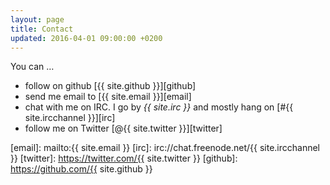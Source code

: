 ```yaml
---
layout: page
title: Contact
updated: 2016-04-01 09:00:00 +0200
---
```


You can &hellip;

- follow on github [{{ site.github }}][github]
- send me email to [{{ site.email }}][email]
- chat with me on IRC. I go by *{{ site.irc }}* and mostly hang on [#{{ site.ircchannel }}][irc]
- follow me on Twitter [@{{ site.twitter }}][twitter]

[email]: mailto:{{ site.email }}
[irc]: irc://chat.freenode.net/{{ site.ircchannel }}
[twitter]: https://twitter.com/{{ site.twitter }}
[github]: https://github.com/{{ site.github }}
